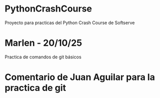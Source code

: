 # PythonCrashCourse
Proyecto para practicas del Python Crash Course de Softserve

# Marlen - 20/10/25
Practica de comandos de git básicos




# Comentario de Juan Aguilar para la practica de git